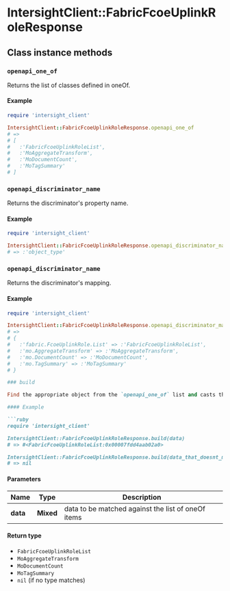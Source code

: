 # IntersightClient::FabricFcoeUplinkRoleResponse

## Class instance methods

### `openapi_one_of`

Returns the list of classes defined in oneOf.

#### Example

```ruby
require 'intersight_client'

IntersightClient::FabricFcoeUplinkRoleResponse.openapi_one_of
# =>
# [
#   :'FabricFcoeUplinkRoleList',
#   :'MoAggregateTransform',
#   :'MoDocumentCount',
#   :'MoTagSummary'
# ]
```

### `openapi_discriminator_name`

Returns the discriminator's property name.

#### Example

```ruby
require 'intersight_client'

IntersightClient::FabricFcoeUplinkRoleResponse.openapi_discriminator_name
# => :'object_type'
```

### `openapi_discriminator_name`

Returns the discriminator's mapping.

#### Example

```ruby
require 'intersight_client'

IntersightClient::FabricFcoeUplinkRoleResponse.openapi_discriminator_mapping
# =>
# {
#   :'fabric.FcoeUplinkRole.List' => :'FabricFcoeUplinkRoleList',
#   :'mo.AggregateTransform' => :'MoAggregateTransform',
#   :'mo.DocumentCount' => :'MoDocumentCount',
#   :'mo.TagSummary' => :'MoTagSummary'
# }

### build

Find the appropriate object from the `openapi_one_of` list and casts the data into it.

#### Example

```ruby
require 'intersight_client'

IntersightClient::FabricFcoeUplinkRoleResponse.build(data)
# => #<FabricFcoeUplinkRoleList:0x00007fdd4aab02a0>

IntersightClient::FabricFcoeUplinkRoleResponse.build(data_that_doesnt_match)
# => nil
```

#### Parameters

| Name | Type | Description |
| ---- | ---- | ----------- |
| **data** | **Mixed** | data to be matched against the list of oneOf items |

#### Return type

- `FabricFcoeUplinkRoleList`
- `MoAggregateTransform`
- `MoDocumentCount`
- `MoTagSummary`
- `nil` (if no type matches)

